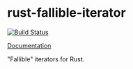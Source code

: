 # rust-fallible-iterator

[![Build Status](https://travis-ci.org/sfackler/rust-fallible-iterator.svg?branch=master)](https://travis-ci.org/sfackler/rust-fallible-iterator)

[Documentation](https://sfackler.github.io/rust-fallible-iterator/doc/v0.1.0/fallible_iterator)

"Fallible" iterators for Rust.
